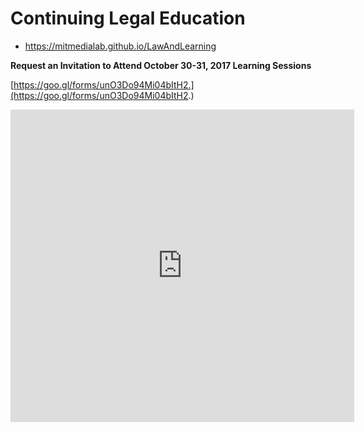 # Continuing Legal Education

* https://mitmedialab.github.io/LawAndLearning

**Request an Invitation to Attend October 30-31, 2017 Learning Sessions**

[https://goo.gl/forms/unO3Do94Mi04bItH2.](https://goo.gl/forms/unO3Do94Mi04bItH2.)

<iframe src="https://docs.google.com/forms/d/e/1FAIpQLSelcvgzlU0iPAIz1ubNdNzf770UZcvDhb5GwQaSN4FLJpg1mw/viewform?embedded=true" width="550" height="500" frameborder="0" marginheight="0" marginwidth="0">Loading...</iframe>
